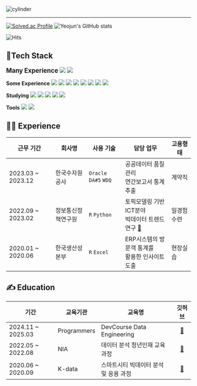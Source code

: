 ![cylinder](https://capsule-render.vercel.app/api?type=cylinder&color=9999FF&text=Hi!%20there👋&fontAlignY=45&fontSize=40&height=150&desc=Yeojun's%20Github&descAlignY=70&fontColor=FFFFFF)

---
[![Solved.ac Profile](http://mazassumnida.wtf/api/v2/generate_badge?boj=yyj024)](https://solved.ac/yyj024/)
![Yeojun's GitHub stats](https://github-readme-stats.vercel.app/api/top-langs/?username=Yun024&layout=compact&bg_color=9999FF&text_color=FFFFFF&title_color=FFFFFF)

![Hits](https://hits.seeyoufarm.com/api/count/incr/badge.svg?url=https%3A%2F%2Fgithub.com%2FYun024&count_bg=%23B8C0E0&title_bg=%237287FD&icon=&icon_color=%234C4F69&title=hits&edge_flat=false)
## 📜Tech Stack

<big><strong>Many Experience</strong></big>
<img src="https://img.shields.io/badge/-Python-3776AB?style=flat-plastic&logo=Python&logoColor=white"/> 
<img src="https://img.shields.io/badge/-SQL-4479A1?style=flat-plastic&logo=SQLite&logoColor=white"/>

<strong>Some Experience</strong> 
<img src="https://img.shields.io/badge/-Airflow-017CEE?style=flat-plastic&logo=Apache Airflow&logoColor=white"/> 
<img src="https://img.shields.io/badge/-Git-F05032?style=flat-plastic&logo=Git&logoColor=white"/>
<img src="https://img.shields.io/badge/-Oracle-F80000?style=flat-plastic&logo=Oracle%20Corporation&logoColor=white"/> 
<img src="https://img.shields.io/badge/-AWS-232F3E?style=flat-plastic&logo=Amazon%20Web%20Services&logoColor=white"/>
<img src="https://img.shields.io/badge/-Superset-4040B2?style=flat-plastic&logo=Apache Superset&logoColor=white"/>
<img src="https://img.shields.io/badge/-R-276DC3?style=flat-plastic&logo=R&logoColor=white"/>
<img src="https://img.shields.io/badge/-DA%235-1E90FF?style=flat-plastic&logo=Microsoft%20Excel&logoColor=white"/>
<img src="https://img.shields.io/badge/-WDQ-8B0000?style=flat-plastic"/>

<strong>Studying</strong> 
<img src="https://img.shields.io/badge/-Docker-2496ED?style=flat-plastic&logo=Docker&logoColor=white"/>
<img src="https://img.shields.io/badge/-Kafka-231F20?style=flat-plastic&logo=Apache Kafka&logoColor=white"/> 
<img src="https://img.shields.io/badge/-Spark-E25A1C?style=flat-plastic&logo=Apache Spark&logoColor=white"/> 
<img src="https://img.shields.io/badge/-Django-092E20?style=flat-plastic&logo=Django&logoColor=white"/> 
<img src="https://img.shields.io/badge/-HTML-E34F26?style=flat-plastic&logo=HTML5&logoColor=white"/> 

<strong>Tools</strong> 
<img src="https://img.shields.io/badge/-Slack-753188?style=flat-plastic&logo=Slack&logoColor=white"/> 
<img src="https://img.shields.io/badge/-Notion-000000?style=flat-plastic&logo=Notion&logoColor=white"/>

  
## 👩‍💻 Experience
|근무 기간|회사명|사용 기술|담당 업무|고용형태|
|---|---|---|---|---|
|2023.03 ~ 2023.12|한국수자원공사|`Oracle` `DA#5` `WDQ`|공공데이터 품질관리<br> 연간보고서 통계 추출|계약직|
|2022.09 ~ 2023.02|정보통신정책연구원|`R` `Python`|토픽모델링 기반 ICT분야 <br> 빅데이터 트렌드 연구 [🔗](https://github.com/Yun024/NLP_ICT_Trend)|일경험수련|
|2020.01 ~ 2020.06|한국생산성본부|`R` `Excel`|ERP시스템의 방문객 통계를<br> 활용한 인사이트 도출|현장실습|


## ✍ Education
|기간|교육기관|교육명|깃허브|
|---|---|---|:---:|
|2024.11 ~ 2025.03|Programmers|DevCourse Data Engineering|[🔗](https://github.com/Yun024/Programmers_DevCourse)|
|2022.05 ~ 2022.08|NIA|데이터 분석 청년인재 교육 과정|[🔗](https://github.com/Yun024/Smartshelter_project)|
|2020.06 ~ 2020.09|K-data|스마트시티 빅데이터 분석 및 응용 과정|[🔗](https://github.com/Yun024/Helmet_project)|
